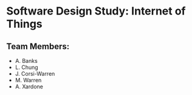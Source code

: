 # Software Design Study: Internet of Things

## Team Members:
* A. Banks
* L. Chung
* J. Corsi-Warren
* M. Warren
* A. Xardone
